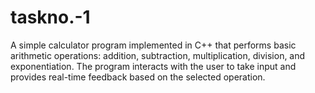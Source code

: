 # taskno.-1
A simple calculator program implemented in C++ that performs basic arithmetic operations: addition, subtraction, multiplication, division, and exponentiation. The program interacts with the user to take input and provides real-time feedback based on the selected operation.
